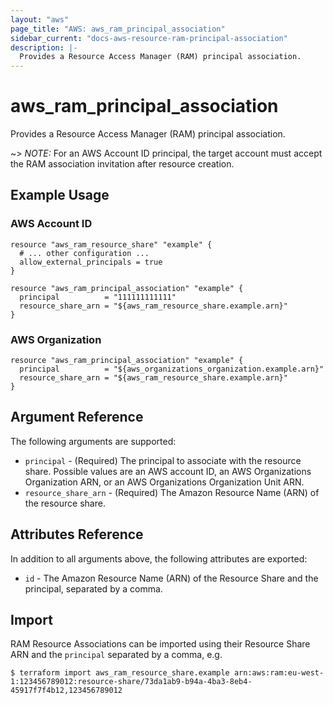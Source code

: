 ```yaml
---
layout: "aws"
page_title: "AWS: aws_ram_principal_association"
sidebar_current: "docs-aws-resource-ram-principal-association"
description: |-
  Provides a Resource Access Manager (RAM) principal association.
---
```


# aws_ram_principal_association

Provides a Resource Access Manager (RAM) principal association.

~> *NOTE:* For an AWS Account ID principal, the target account must accept the RAM association invitation after resource creation.

## Example Usage

### AWS Account ID

```hcl
resource "aws_ram_resource_share" "example" {
  # ... other configuration ...
  allow_external_principals = true
}

resource "aws_ram_principal_association" "example" {
  principal          = "111111111111"
  resource_share_arn = "${aws_ram_resource_share.example.arn}"
}
```

### AWS Organization

```hcl
resource "aws_ram_principal_association" "example" {
  principal          = "${aws_organizations_organization.example.arn}"
  resource_share_arn = "${aws_ram_resource_share.example.arn}"
}
```

## Argument Reference

The following arguments are supported:

* `principal` - (Required) The principal to associate with the resource share. Possible values are an AWS account ID, an AWS Organizations Organization ARN, or an AWS Organizations Organization Unit ARN.
* `resource_share_arn` - (Required) The Amazon Resource Name (ARN) of the resource share.

## Attributes Reference

In addition to all arguments above, the following attributes are exported:

* `id` - The Amazon Resource Name (ARN) of the Resource Share and the principal, separated by a comma.

## Import

RAM Resource Associations can be imported using their Resource Share ARN and the `principal` separated by a comma, e.g.

```
$ terraform import aws_ram_resource_share.example arn:aws:ram:eu-west-1:123456789012:resource-share/73da1ab9-b94a-4ba3-8eb4-45917f7f4b12,123456789012
```
